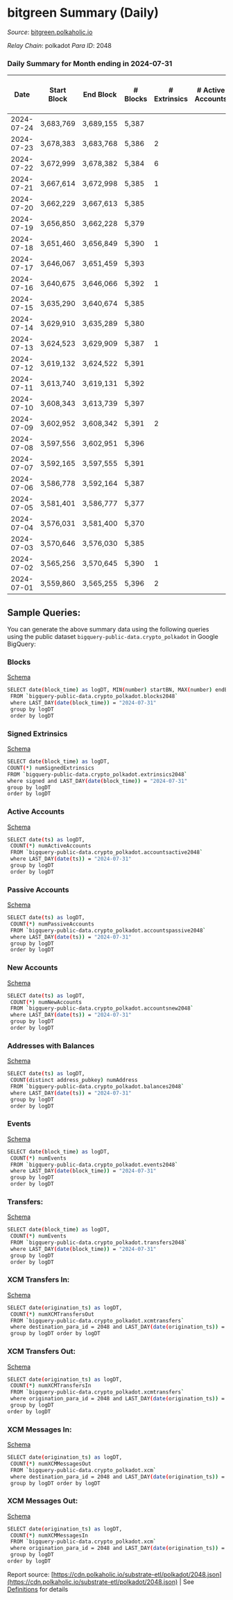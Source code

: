 # bitgreen Summary (Daily)

_Source_: [bitgreen.polkaholic.io](https://bitgreen.polkaholic.io)

*Relay Chain*: polkadot
*Para ID*: 2048



### Daily Summary for Month ending in 2024-07-31


| Date    | Start Block | End Block | # Blocks | # Extrinsics | # Active Accounts | # Passive Accounts | # New Accounts | # Addresses | # Events  | # Transfers ($USD) | # XCM Transfers In ($USD) | # XCM Transfers Out ($USD) | # XCM In | # XCM Out | Issues |
|---------|-------------|-----------|----------|--------------|-------------------|--------------------|----------------|-------------|-----------|--------------------|---------------------------|----------------------------|----------|-----------|--------|
| 2024-07-24 | 3,683,769 | 3,689,155 | 5,387 |  |  |  |  | 1,800 | 231,521 |   |   |   |  |  |  |
| 2024-07-23 | 3,678,383 | 3,683,768 | 5,386 | 2 |  |  |  | 1,800 | 233,014 |   |   |   |  |  |  |
| 2024-07-22 | 3,672,999 | 3,678,382 | 5,384 | 6 |  |  |  | 1,800 | 227,908 |   |   |   |  |  |  |
| 2024-07-21 | 3,667,614 | 3,672,998 | 5,385 | 1 |  |  |  | 1,800 | 225,830 |   |   |   |  |  |  |
| 2024-07-20 | 3,662,229 | 3,667,613 | 5,385 |  |  |  |  | 1,800 | 224,295 |   |   |   |  |  |  |
| 2024-07-19 | 3,656,850 | 3,662,228 | 5,379 |  |  |  |  | 1,800 | 223,931 |   |   |   |  |  |  |
| 2024-07-18 | 3,651,460 | 3,656,849 | 5,390 | 1 |  |  |  | 1,800 | 224,526 |   |   |   |  |  |  |
| 2024-07-17 | 3,646,067 | 3,651,459 | 5,393 |  |  |  |  | 1,800 | 224,697 |   |   |   |  |  |  |
| 2024-07-16 | 3,640,675 | 3,646,066 | 5,392 | 1 |  |  |  | 1,800 | 223,262 |   |   |   |  |  |  |
| 2024-07-15 | 3,635,290 | 3,640,674 | 5,385 |  |  |  |  | 1,800 | 222,477 |   |   |   |  |  |  |
| 2024-07-14 | 3,629,910 | 3,635,289 | 5,380 |  |  |  |  | 1,800 | 222,207 |   |   |   |  |  |  |
| 2024-07-13 | 3,624,523 | 3,629,909 | 5,387 | 1 |  |  |  | 1,800 | 223,731 |   |   |   |  |  |  |
| 2024-07-12 | 3,619,132 | 3,624,522 | 5,391 |  |  |  |  | 1,800 | 224,575 |   |   |   |  |  |  |
| 2024-07-11 | 3,613,740 | 3,619,131 | 5,392 |  |  |  |  | 1,800 | 224,615 |   |   |   |  |  |  |
| 2024-07-10 | 3,608,343 | 3,613,739 | 5,397 |  |  |  |  | 1,800 | 224,859 |   |   |   |  |  |  |
| 2024-07-09 | 3,602,952 | 3,608,342 | 5,391 | 2 |  |  |  |  | 222,838 |   |   |   |  |  |  |
| 2024-07-08 | 3,597,556 | 3,602,951 | 5,396 |  |  |  |  |  | 222,999 |   |   |   |  |  |  |
| 2024-07-07 | 3,592,165 | 3,597,555 | 5,391 |  |  |  |  |  | 222,765 |   |   |   |  |  |  |
| 2024-07-06 | 3,586,778 | 3,592,164 | 5,387 |  |  |  |  |  | 222,585 |   |   |   |  |  |  |
| 2024-07-05 | 3,581,401 | 3,586,777 | 5,377 |  |  |  |  |  | 222,117 |   |   |   |  |  |  |
| 2024-07-04 | 3,576,031 | 3,581,400 | 5,370 |  |  |  |  |  | 221,727 |   |   |   |  |  |  |
| 2024-07-03 | 3,570,646 | 3,576,030 | 5,385 |  |  |  |  |  | 222,495 |   |   |   |  |  |  |
| 2024-07-02 | 3,565,256 | 3,570,645 | 5,390 | 1 |  |  |  |  | 221,413 |   |   |   |  |  |  |
| 2024-07-01 | 3,559,860 | 3,565,255 | 5,396 | 2 |  |  |  |  | 222,339 |   |   |   |  |  |  |

## Sample Queries:
You can generate the above summary data using the following queries using the public dataset `bigquery-public-data.crypto_polkadot` in Google BigQuery:


### Blocks 

[Schema](https://github.com/colorfulnotion/substrate-etl/blob/main/schema/blocks.json)

```bash
SELECT date(block_time) as logDT, MIN(number) startBN, MAX(number) endBN, COUNT(*) numBlocks 
 FROM `bigquery-public-data.crypto_polkadot.blocks2048`  
 where LAST_DAY(date(block_time)) = "2024-07-31" 
 group by logDT 
 order by logDT
```

### Signed Extrinsics 

[Schema](https://github.com/colorfulnotion/substrate-etl/blob/main/schema/extrinsics.json)

```bash
SELECT date(block_time) as logDT, 
COUNT(*) numSignedExtrinsics 
FROM `bigquery-public-data.crypto_polkadot.extrinsics2048`  
where signed and LAST_DAY(date(block_time)) = "2024-07-31" 
group by logDT 
order by logDT
```

### Active Accounts 

[Schema](https://github.com/colorfulnotion/substrate-etl/blob/main/schema/accountsactive.json)

```bash
SELECT date(ts) as logDT, 
 COUNT(*) numActiveAccounts 
 FROM `bigquery-public-data.crypto_polkadot.accountsactive2048` 
 where LAST_DAY(date(ts)) = "2024-07-31" 
 group by logDT 
 order by logDT
```

### Passive Accounts 

[Schema](https://github.com/colorfulnotion/substrate-etl/blob/main/schema/accountspassive.json)

```bash
SELECT date(ts) as logDT, 
 COUNT(*) numPassiveAccounts 
 FROM `bigquery-public-data.crypto_polkadot.accountspassive2048` 
 where LAST_DAY(date(ts)) = "2024-07-31" 
 group by logDT 
 order by logDT
```

### New Accounts 

[Schema](https://github.com/colorfulnotion/substrate-etl/blob/main/schema/accountsnew.json)

```bash
SELECT date(ts) as logDT, 
 COUNT(*) numNewAccounts 
 FROM `bigquery-public-data.crypto_polkadot.accountsnew2048` 
 where LAST_DAY(date(ts)) = "2024-07-31" 
 group by logDT
 order by logDT
```

### Addresses with Balances 

[Schema](https://github.com/colorfulnotion/substrate-etl/blob/main/schema/balances.json)

```bash
SELECT date(ts) as logDT,
 COUNT(distinct address_pubkey) numAddress 
 FROM `bigquery-public-data.crypto_polkadot.balances2048` 
 where LAST_DAY(date(ts)) = "2024-07-31" 
 group by logDT 
 order by logDT
```

### Events 

[Schema](https://github.com/colorfulnotion/substrate-etl/blob/main/schema/events.json)

```bash
SELECT date(block_time) as logDT, 
 COUNT(*) numEvents 
 FROM `bigquery-public-data.crypto_polkadot.events2048` 
 where LAST_DAY(date(block_time)) = "2024-07-31" 
 group by logDT 
 order by logDT
```

### Transfers:

[Schema](https://github.com/colorfulnotion/substrate-etl/blob/main/schema/transfers.json)

```bash
SELECT date(block_time) as logDT, 
 COUNT(*) numEvents 
 FROM `bigquery-public-data.crypto_polkadot.transfers2048` 
 where LAST_DAY(date(block_time)) = "2024-07-31" 
 group by logDT 
 order by logDT
```

### XCM Transfers In: 

[Schema](https://github.com/colorfulnotion/substrate-etl/blob/main/schema/xcmtransfers.json)

```bash
SELECT date(origination_ts) as logDT, 
 COUNT(*) numXCMTransfersOut 
 FROM `bigquery-public-data.crypto_polkadot.xcmtransfers` 
 where destination_para_id = 2048 and LAST_DAY(date(origination_ts)) = "2024-07-31" 
 group by logDT order by logDT
```

### XCM Transfers Out: 

[Schema](https://github.com/colorfulnotion/substrate-etl/blob/main/schema/xcmtransfers.json)

```bash
SELECT date(origination_ts) as logDT, 
 COUNT(*) numXCMTransfersIn 
 FROM `bigquery-public-data.crypto_polkadot.xcmtransfers` 
 where origination_para_id = 2048 and LAST_DAY(date(origination_ts)) = "2024-07-31" 
 group by logDT 
order by logDT
```

### XCM Messages In: 

[Schema](https://github.com/colorfulnotion/substrate-etl/blob/main/schema/xcm.json)

```bash
SELECT date(origination_ts) as logDT, 
 COUNT(*) numXCMMessagesOut 
 FROM `bigquery-public-data.crypto_polkadot.xcm` 
 where destination_para_id = 2048 and LAST_DAY(date(origination_ts)) = "2024-07-31" 
 group by logDT order by logDT
```

### XCM Messages Out: 

[Schema](https://github.com/colorfulnotion/substrate-etl/blob/main/schema/xcm.json)

```bash
SELECT date(origination_ts) as logDT, 
 COUNT(*) numXCMMessagesIn 
 FROM `bigquery-public-data.crypto_polkadot.xcm` 
 where origination_para_id = 2048 and LAST_DAY(date(origination_ts)) = "2024-07-31" 
 group by logDT 
order by logDT
```


Report source: [https://cdn.polkaholic.io/substrate-etl/polkadot/2048.json](https://cdn.polkaholic.io/substrate-etl/polkadot/2048.json) | See [Definitions](/DEFINITIONS.md) for details
